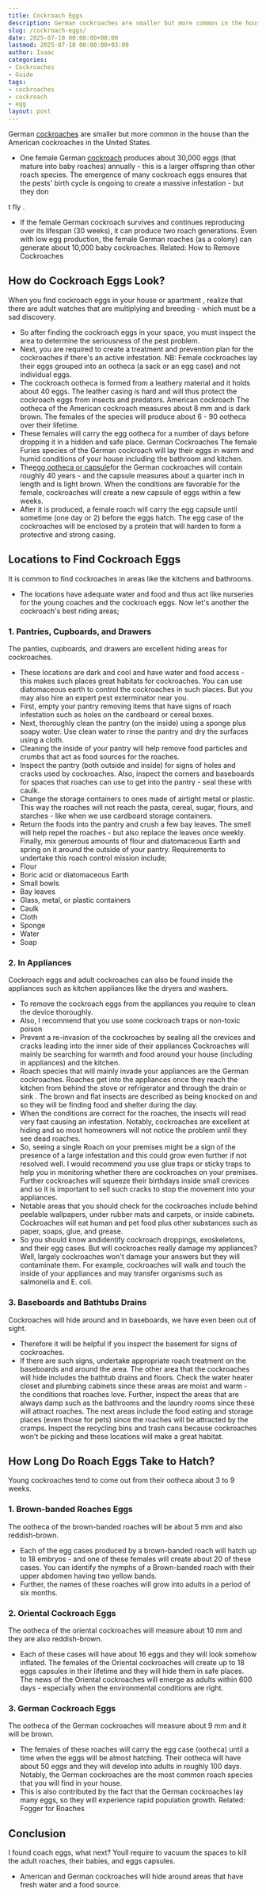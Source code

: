 ```yaml
---
title: Cockroach Eggs
description: German cockroaches are smaller but more common in the house than the American cockroaches in the United States. - One female German cockroach produces about...
slug: /cockroach-eggs/
date: 2025-07-10 00:00:00+00:00
lastmod: 2025-07-10 00:00:00+03:00
author: Isaac
categories:
- Cockroaches
- Guide
tags:
- cockroaches
- cockroach
- egg
layout: post
---
```

German [cockroaches](https://pestpolicy.com/how-to-kill-cockroach-eggs/) are smaller but more common in the house than the American cockroaches in the United States.
- One female German [cockroach](https://pestpolicy.com/cockroach-vs-palmetto-bug/) produces about 30,000 eggs (that mature into baby roaches) annually - this is a larger offspring than other roach species.
The emergence of many cockroach eggs ensures that the pests' birth cycle is ongoing to create a massive infestation -
but they don

t fly
.
- If the female German cockroach survives and continues reproducing over its lifespan (30 weeks), it can produce two roach generations.
Even with low egg production, the female German roaches (as a colony) can generate about 10,000 baby cockroaches.
Related:
How to Remove Cockroaches
## How do Cockroach Eggs Look?
When you find
cockroach eggs in your house or apartment
, realize that there are adult watches that are multiplying and breeding - which must be a sad discovery.
- So after finding the cockroach eggs in your space, you must inspect the area to determine the seriousness of the pest problem.
- Next, you are required to create a treatment and prevention plan for the cockroaches if there's an active infestation.
NB: Female cockroaches lay their eggs grouped into an ootheca (a sack or an egg case) and not individual eggs.
- The cockroach ootheca is formed from a leathery material and it holds about 40 eggs.
The leather casing is hard and will thus protect the cockroach eggs from insects and predators.
American cockroach
The ootheca of the American cockroach measures about 8 mm and is dark brown.
The females of the species will produce about 6 - 90 ootheca over their lifetime.
- These females will carry the egg ootheca for a number of days before dropping it in a hidden and safe place.
German Cockroaches
The female Furies species of the German cockroach will lay their eggs in warm and humid conditions of your house including the bathroom and kitchen.
- The[egg ootheca or capsule](https://pestpolicy.com/signs-of-a-cockroach-infestation/)for the German cockroaches will contain roughly 40 years - and the capsule measures about a quarter inch in length and is light brown.
When the conditions are favorable for the female, cockroaches will create a new capsule of eggs within a few weeks.
- After it is produced, a female roach will carry the egg capsule until sometime (one day or 2) before the eggs hatch.
The egg case of the cockroaches will be enclosed by a protein that will harden to form a protective and strong casing.

## Locations to Find Cockroach Eggs
It is common to find cockroaches in areas like the kitchens and bathrooms.
- The locations have adequate water and food and thus act like nurseries for the young coaches and the cockroach eggs.
Now let's another the cockroach's best riding areas;
### 1. Pantries, Cupboards, and Drawers
The panties, cupboards, and drawers are excellent hiding areas for cockroaches.
- These locations are dark and cool and have water and food access - this makes such places great habitats for cockroaches.
You can
use diatomaceous earth
to control the cockroaches in such places. But you may also hire an
expert pest exterminator
near you.
- First, empty your pantry removing items that have signs of roach infestation such as holes on the cardboard or cereal boxes.
- Next, thoroughly clean the pantry (on the inside) using a sponge plus soapy water. Use clean water to rinse the pantry and dry the surfaces using a cloth.
- Cleaning the inside of your pantry will help remove food particles and crumbs that act as food sources for the roaches.
- Inspect the pantry (both outside and inside) for signs of holes and cracks used by cockroaches. Also, inspect the corners and baseboards for spaces that roaches can use to get into the pantry - seal these with caulk.
- Change the storage containers to ones made of airtight metal or plastic. This way the roaches will not reach the pasta, cereal, sugar, flours, and starches - like when we use cardboard storage containers.
- Return the foods into the pantry and crush a few bay leaves. The smell will help repel the roaches - but also replace the leaves once weekly.
Finally, mix generous amounts of flour and diatomaceous Earth and spring on it around the outside of your pantry.
Requirements to undertake this roach control mission include;
- Flour
- Boric acid or diatomaceous Earth
- Small bowls
- Bay leaves
- Glass, metal, or plastic containers
- Caulk
- Cloth
- Sponge
- Water
- Soap
### 2. In Appliances
Cockroach eggs and adult cockroaches can also be found inside the appliances such as kitchen appliances like the dryers and washers.
- To remove the cockroach eggs from the appliances you require to clean the device thoroughly.
- Also, I recommend that you use some cockroach traps or non-toxic poison
- Prevent a re-invasion of the cockroaches by sealing all the crevices and cracks leading into the inner side of their appliances
Cockroaches will mainly be searching for warmth and food around your house (including in appliances) and the kitchen.
- Roach species that will mainly invade your appliances are the German cockroaches.
Roaches get into the appliances once they reach the kitchen from behind the stove or refrigerator and
through the drain or sink
.
The brown and flat insects are described as being knocked on and so they will be finding food and shelter during the day.
- When the conditions are correct for the roaches, the insects will read very fast causing an infestation.
Notably, cockroaches are excellent at hiding and so most homeowners will not notice the problem until they see dead roaches.
- So, seeing a single Roach on your premises might be a sign of the presence of a large infestation and this could grow even further if not resolved well.
I would recommend you use glue traps or sticky traps to help you in monitoring whether there are cockroaches on your premises.
Further cockroaches will squeeze their birthdays inside small crevices and so it is important to sell such cracks to stop the movement into your appliances.
- Notable areas that you should check for the cockroaches include behind peelable wallpapers, under rubber mats and carpets, or inside cabinets.
Cockroaches will eat human and pet food plus other substances such as paper, soaps, glue, and grease.
- So you should know andidentify cockroach droppings, exoskeletons, and their egg cases.
But will cockroaches really damage my appliances? Well, largely cockroaches won't damage your answers but they will contaminate them.
For example, cockroaches will walk and touch the inside of your appliances and may transfer organisms such as salmonella and E. coli.
### 3. Baseboards and Bathtubs Drains
Cockroaches will hide around and in baseboards, we have even been out of sight.
- Therefore it will be helpful if you inspect the basement for signs of cockroaches.
- If there are such signs, undertake appropriate roach treatment on the baseboards and around the area.
The other area that the cockroaches will hide includes the bathtub drains and floors.
Check the water heater closet and plumbing cabinets since these areas are moist and warm - the conditions that roaches love.
Further, inspect the areas that are always damp such as the bathrooms and the laundry rooms since these will attract roaches.
The next areas include the food eating and storage places (even those for pets) since the roaches will be attracted by the cramps.
Inspect the recycling bins and trash cans because cockroaches won't be picking and these locations will make a great habitat.
## How Long Do Roach Eggs Take to Hatch?
Young cockroaches tend to come out from their ootheca about 3 to 9 weeks.
### 1. Brown-banded Roaches Eggs
The ootheca of the brown-banded roaches will be about 5 mm and also reddish-brown.
- Each of the egg cases produced by a brown-banded roach will hatch up to 18 embryos - and one of these females will create about 20 of these cases.
You can identify the nymphs of a Brown-banded roach with their upper abdomen having two yellow bands.
- Further, the names of these roaches will grow into adults in a period of six months.
### 2. Oriental Cockroach Eggs
The ootheca of the oriental cockroaches will measure about 10 mm and they are also reddish-brown.
- Each of these cases will have about 16 eggs and they will look somehow inflated.
The females of the Oriental cockroaches will create up to 18 eggs capsules in their lifetime and they will hide them in safe places.
The news of the Oriental cockroaches will emerge as adults within 600 days - especially when the environmental conditions are right.
### 3. German Cockroach Eggs
The ootheca of the German cockroaches will measure about 9 mm and it will be brown.
- The females of these roaches will carry the egg case (ootheca) until a time when the eggs will be almost hatching.
Their ootheca will have about 50 eggs and they will develop into adults in roughly 100 days.
Notably, the German cockroaches are the most common roach species that you will find in your house.
- This is also contributed by the fact that the German cockroaches lay many eggs, so they will experience rapid population growth.
Related:
Fogger for Roaches
## Conclusion
I found coach eggs, what next? Youll require to vacuum the spaces to kill the adult roaches, their babies, and eggs capsules.
- American and German cockroaches will hide around areas that have fresh water and a food source.
